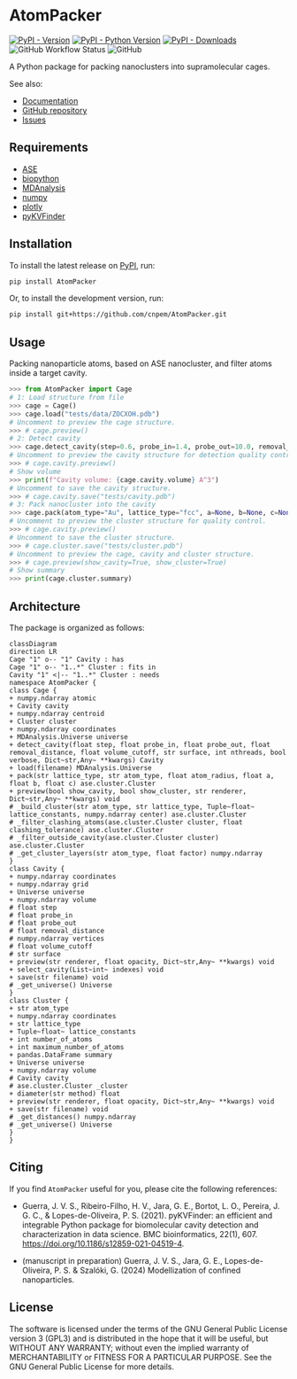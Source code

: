 # AtomPacker

[![PyPI - Version](https://img.shields.io/pypi/v/AtomPacker)](https://pypi.org/project/AtomPacker/)
[![PyPI - Python Version](https://img.shields.io/pypi/pyversions/AtomPacker)](https://pypi.org/project/AtomPacker/)
[![PyPI - Downloads](https://img.shields.io/pypi/dm/AtomPacker)](https://pypi.org/project/AtomPacker/)
![GitHub Workflow Status](https://img.shields.io/github/actions/workflow/status/cnpem/AtomPacker/testing.yml?label=testing)
![GitHub](https://img.shields.io/github/license/cnpem/AtomPacker)

A Python package for packing nanoclusters into supramolecular cages.

See also:

- [Documentation](https://cnpem.github.io/AtomPacker/)
- [GitHub repository](https://github.com/cnpem/AtomPacker/)
- [Issues](https://github.com/cnpem/AtomPacker/issues)

## Requirements

- [ASE](https://pypi.org/project/ase)
- [biopython](https://pypi.org/project/biopython)
- [MDAnalysis](https://pypi.org/project/MDAnalysis)
- [numpy](https://pypi.org/project/numpy)
- [plotly](https://pypi.org/project/plotly)
- [pyKVFinder](https://pypi.org/project/pyKVFinder)

## Installation

To install the latest release on [PyPI](https://pypi.org/project/AtomPacker/), run:

```bash
pip install AtomPacker
```

Or, to install the development version, run:

```bash
pip install git+https://github.com/cnpem/AtomPacker.git
```

## Usage

Packing nanoparticle atoms, based on ASE nanocluster, and filter atoms inside a target cavity.

```python
>>> from AtomPacker import Cage
# 1: Load structure from file
>>> cage = Cage()
>>> cage.load("tests/data/ZOCXOH.pdb")
# Uncomment to preview the cage structure.
>>> # cage.preview()
# 2: Detect cavity
>>> cage.detect_cavity(step=0.6, probe_in=1.4, probe_out=10.0, removal_distance=1.0, volume_cutoff=5.0)
# Uncomment to preview the cavity structure for detection quality control.
>>> # cage.cavity.preview()
# Show volume
>>> print(f"Cavity volume: {cage.cavity.volume} A^3")
# Uncomment to save the cavity structure.
>>> # cage.cavity.save("tests/cavity.pdb")
# 3: Pack nanocluster into the cavity
>>> cage.pack(atom_type="Au", lattice_type="fcc", a=None, b=None, c=None)
# Uncomment to preview the cluster structure for quality control.
>>> # cage.cavity.preview()
# Uncomment to save the cluster structure.
>>> # cage.cluster.save("tests/cluster.pdb")
# Uncomment to preview the cage, cavity and cluster structure.
>>> # cage.preview(show_cavity=True, show_cluster=True)
# Show summary
>>> print(cage.cluster.summary)
```

## Architecture

The package is organized as follows:

```mermaid
classDiagram
direction LR
Cage "1" o-- "1" Cavity : has
Cage "1" o-- "1..*" Cluster : fits in
Cavity "1" <|-- "1..*" Cluster : needs
namespace AtomPacker {
class Cage {
+ numpy.ndarray atomic
+ Cavity cavity
+ numpy.ndarray centroid
+ Cluster cluster
+ numpy.ndarray coordinates
+ MDAnalysis.Universe universe
+ detect_cavity(float step, float probe_in, float probe_out, float removal_distance, float volume_cutoff, str surface, int nthreads, bool verbose, Dict~str,Any~ **kwargs) Cavity
+ load(filename) MDAnalysis.Universe
+ pack(str lattice_type, str atom_type, float atom_radius, float a, float b, float c) ase.cluster.Cluster
+ preview(bool show_cavity, bool show_cluster, str renderer, Dict~str,Any~ **kwargs) void
# _build_cluster(str atom_type, str lattice_type, Tuple~float~ lattice_constants, numpy.ndarray center) ase.cluster.Cluster
# _filter_clashing_atoms(ase.cluster.Cluster cluster, float clashing_tolerance) ase.cluster.Cluster
# _filter_outside_cavity(ase.cluster.Cluster cluster) ase.cluster.Cluster
# _get_cluster_layers(str atom_type, float factor) numpy.ndarray            
}
class Cavity {
+ numpy.ndarray coordinates
+ numpy.ndarray grid
+ Universe universe
+ numpy.ndarray volume
# float step
# float probe_in
# float probe_out
# float removal_distance
# numpy.ndarray vertices
# float volume_cutoff
# str surface
+ preview(str renderer, float opacity, Dict~str,Any~ **kwargs) void
+ select_cavity(List~int~ indexes) void
+ save(str filename) void
# _get_universe() Universe
}
class Cluster {
+ str atom_type
+ numpy.ndarray coordinates
+ str lattice_type
+ Tuple~float~ lattice_constants
+ int number_of_atoms
+ int maximum_number_of_atoms
+ pandas.DataFrame summary
+ Universe universe
+ numpy.ndarray volume
# Cavity cavity
# ase.cluster.Cluster _cluster
+ diameter(str method) float
+ preview(str renderer, float opacity, Dict~str,Any~ **kwargs) void
+ save(str filename) void
# _get_distances() numpy.ndarray
# _get_universe() Universe  
}
}
```

## Citing

If you find `AtomPacker` useful for you, please cite the following references:

- Guerra, J. V. S., Ribeiro-Filho, H. V., Jara, G. E., Bortot, L. O., Pereira, J. G. C., & Lopes-de-Oliveira, P. S. (2021). pyKVFinder: an efficient and integrable Python package for biomolecular cavity detection and characterization in data science. BMC bioinformatics, 22(1), 607. https://doi.org/10.1186/s12859-021-04519-4.

- (manuscript in preparation) Guerra, J. V. S., Jara, G. E., Lopes-de-Oliveira, P. S. & Szalóki, G. (2024) Modellization of confined nanoparticles.

## License

The software is licensed under the terms of the GNU General Public License version 3 (GPL3) and is distributed in the hope that it will be useful, but WITHOUT ANY WARRANTY; without even the implied warranty of MERCHANTABILITY or FITNESS FOR A PARTICULAR PURPOSE. See the GNU General Public License for more details.
